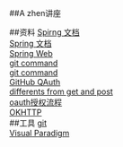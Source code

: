 ##A zhen讲座

##资料
[Spirng 文档](https://spring.io)  
[Spring 文档](https://spring.io/guides)  
[Spring Web](https://spring.io/guides/gs/serving-web-content/)  
[git command](https://www.runoob.com/git/git-workspace-index-repo.html)  
[git command](https://blog.csdn.net/themagickeyjianan/article/details/79683980)  
[GitHub QAuth](https://developer.github.com/apps/building-github-apps/)  
[differents from get and post](https://www.cnblogs.com/logsharing/p/8448446.html)  
[oauth授权流程](https://developer.github.com/apps/building-oauth-apps/authorizing-oauth-apps/#redirect-urls)  
[OKHTTP](https://square.github.io/okhttp/)  
##工具
[git](https://git-scm.com/)  
[Visual Paradigm](https://www.visual-paradigm.com)  